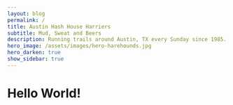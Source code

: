 ```yaml
---
layout: blog
permalink: /
title: Austin Hash House Harriers
subtitle: Mud, Sweat and Beers
description: Running trails around Austin, TX every Sunday since 1985.
hero_image: /assets/images/hero-harehounds.jpg
hero_darken: true
show_sidebar: true
---
```

# Hello World!